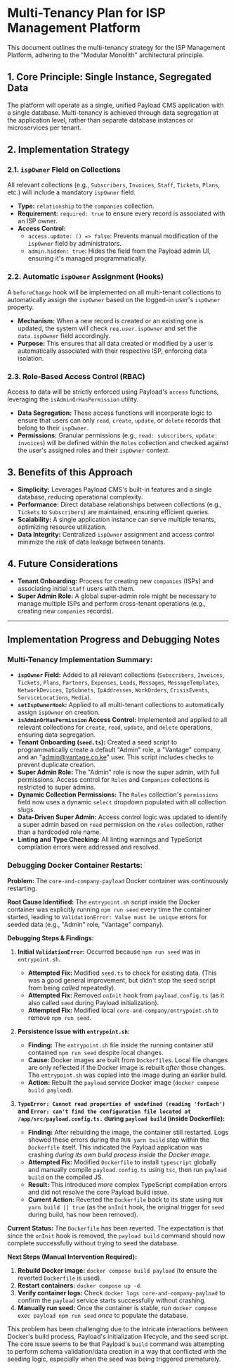# Multi-Tenancy Plan for ISP Management Platform

This document outlines the multi-tenancy strategy for the ISP Management Platform, adhering to the "Modular Monolith" architectural principle.

## 1. Core Principle: Single Instance, Segregated Data

The platform will operate as a single, unified Payload CMS application with a single database. Multi-tenancy is achieved through data segregation at the application level, rather than separate database instances or microservices per tenant.

## 2. Implementation Strategy

### 2.1. `ispOwner` Field on Collections

All relevant collections (e.g., `Subscribers`, `Invoices`, `Staff`, `Tickets`, `Plans`, etc.) will include a mandatory `ispOwner` field.

*   **Type:** `relationship` to the `companies` collection.
*   **Requirement:** `required: true` to ensure every record is associated with an ISP owner.
*   **Access Control:**
    *   `access.update: () => false`: Prevents manual modification of the `ispOwner` field by administrators.
    *   `admin.hidden: true`: Hides the field from the Payload admin UI, ensuring it's managed programmatically.

### 2.2. Automatic `ispOwner` Assignment (Hooks)

A `beforeChange` hook will be implemented on all multi-tenant collections to automatically assign the `ispOwner` based on the logged-in user's `ispOwner` property.

*   **Mechanism:** When a new record is created or an existing one is updated, the system will check `req.user.ispOwner` and set the `data.ispOwner` field accordingly.
*   **Purpose:** This ensures that all data created or modified by a user is automatically associated with their respective ISP, enforcing data isolation.

### 2.3. Role-Based Access Control (RBAC)

Access to data will be strictly enforced using Payload's `access` functions, leveraging the `isAdminOrHasPermission` utility.

*   **Data Segregation:** These access functions will incorporate logic to ensure that users can only `read`, `create`, `update`, or `delete` records that belong to their `ispOwner`.
*   **Permissions:** Granular permissions (e.g., `read: subscribers`, `update: invoices`) will be defined within the `Roles` collection and checked against the user's assigned roles and their `ispOwner` context.

## 3. Benefits of this Approach

*   **Simplicity:** Leverages Payload CMS's built-in features and a single database, reducing operational complexity.
*   **Performance:** Direct database relationships between collections (e.g., `Tickets` to `Subscribers`) are maintained, ensuring efficient queries.
*   **Scalability:** A single application instance can serve multiple tenants, optimizing resource utilization.
*   **Data Integrity:** Centralized `ispOwner` assignment and access control minimize the risk of data leakage between tenants.

## 4. Future Considerations

*   **Tenant Onboarding:** Process for creating new `companies` (ISPs) and associating initial `Staff` users with them.
*   **Super Admin Role:** A global super-admin role might be necessary to manage multiple ISPs and perform cross-tenant operations (e.g., creating new `companies` records).

---

## Implementation Progress and Debugging Notes

### Multi-Tenancy Implementation Summary:

*   **`ispOwner` Field:** Added to all relevant collections (`Subscribers`, `Invoices`, `Tickets`, `Plans`, `Partners`, `Expenses`, `Leads`, `Messages`, `MessageTemplates`, `NetworkDevices`, `IpSubnets`, `IpAddresses`, `WorkOrders`, `CrisisEvents`, `ServiceLocations`, `Media`).
*   **`setIspOwnerHook`:** Applied to all multi-tenant collections to automatically assign `ispOwner` on creation.
*   **`isAdminOrHasPermission` Access Control:** Implemented and applied to all relevant collections for `create`, `read`, `update`, and `delete` operations, ensuring data segregation.
*   **Tenant Onboarding (`seed.ts`):** Created a seed script to programmatically create a default "Admin" role, a "Vantage" company, and an "admin@vantage.co.ke" user. This script includes checks to prevent duplicate creation.
*   **Super Admin Role:** The "Admin" role is now the super admin, with full permissions. Access control for `Roles` and `Companies` collections is restricted to super admins.
*   **Dynamic Collection Permissions:** The `Roles` collection's `permissions` field now uses a dynamic `select` dropdown populated with all collection slugs.
*   **Data-Driven Super Admin:** Access control logic was updated to identify a super admin based on `read` permission on the `roles` collection, rather than a hardcoded role name.
*   **Linting and Type Checking:** All linting warnings and TypeScript compilation errors were addressed and resolved.

### Debugging Docker Container Restarts:

**Problem:** The `core-and-company-payload` Docker container was continuously restarting.

**Root Cause Identified:** The `entrypoint.sh` script inside the Docker container was explicitly running `npm run seed` every time the container started, leading to `ValidationError: Value must be unique` errors for seeded data (e.g., "Admin" role, "Vantage" company).

**Debugging Steps & Findings:**

1.  **Initial `ValidationError`:** Occurred because `npm run seed` was in `entrypoint.sh`.
    *   **Attempted Fix:** Modified `seed.ts` to check for existing data. (This was a good general improvement, but didn't stop the seed script from being *called* repeatedly).
    *   **Attempted Fix:** Removed `onInit` hook from `payload.config.ts` (as it also called `seed` during Payload initialization).
    *   **Attempted Fix:** Modified local `core-and-company/entrypoint.sh` to remove `npm run seed`.

2.  **Persistence Issue with `entrypoint.sh`:**
    *   **Finding:** The `entrypoint.sh` file inside the running container *still* contained `npm run seed` despite local changes.
    *   **Cause:** Docker images are built from `Dockerfile`s. Local file changes are only reflected if the Docker image is rebuilt *after* those changes. The `entrypoint.sh` was copied into the image during an earlier build.
    *   **Action:** Rebuilt the `payload` service Docker image (`docker compose build payload`).

3.  **`TypeError: Cannot read properties of undefined (reading 'forEach')` and `Error: can't find the configuration file located at /app/src/payload.config.ts.` during `payload build` (inside Dockerfile):**
    *   **Finding:** After rebuilding the image, the container still restarted. Logs showed these errors during the `RUN yarn build` step within the `Dockerfile` itself. This indicated the Payload application was crashing *during its own build process inside the Docker image*.
    *   **Attempted Fix:** Modified `Dockerfile` to install `typescript` globally and manually compile `payload.config.ts` using `tsc`, then run `payload build` on the compiled JS.
    *   **Result:** This introduced *more* complex TypeScript compilation errors and did not resolve the core Payload build issue.
    *   **Current Action:** Reverted the `Dockerfile` back to its state using `RUN yarn build || true` (as the `onInit` hook, the original trigger for `seed` during build, has now been removed).

**Current Status:**
The `Dockerfile` has been reverted. The expectation is that since the `onInit` hook is removed, the `payload build` command should now complete successfully without trying to seed the database.

**Next Steps (Manual Intervention Required):**
1.  **Rebuild Docker image:** `docker compose build payload` (to ensure the reverted `Dockerfile` is used).
2.  **Restart containers:** `docker compose up -d`.
3.  **Verify container logs:** Check `docker logs core-and-company-payload` to confirm the `payload` service starts successfully without crashing.
4.  **Manually run seed:** Once the container is stable, run `docker compose exec payload npm run seed` *once* to populate the database.

This problem has been challenging due to the intricate interactions between Docker's build process, Payload's initialization lifecycle, and the seed script. The core issue seems to be that Payload's `build` command was attempting to perform schema validation/data creation in a way that conflicted with the seeding logic, especially when the seed was being triggered prematurely.